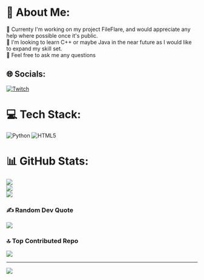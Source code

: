 # 💫 About Me:
🔭 Currenty I'm working on my project FileFlare, and would appreciate any help where possible once it's public.<br>📖 I'm looking to learn C++ or maybe Java in the near future as I would like to expand my skill set.<br>💬 Feel free to ask me any questions


## 🌐 Socials:
[![Twitch](https://img.shields.io/badge/Twitch-%239146FF.svg?logo=Twitch&logoColor=white)](https://twitch.tv/atsuenn) 

# 💻 Tech Stack:
![Python](https://img.shields.io/badge/python-3670A0?style=for-the-badge&logo=python&logoColor=ffdd54) ![HTML5](https://img.shields.io/badge/html5-%23E34F26.svg?style=for-the-badge&logo=html5&logoColor=white)
# 📊 GitHub Stats:
![](https://github-readme-stats.vercel.app/api?username=atsuenn&theme=dark&hide_border=true&include_all_commits=false&count_private=false)<br/>
![](https://nirzak-streak-stats.vercel.app/?user=atsuenn&theme=dark&hide_border=true)<br/>
![](https://github-readme-stats.vercel.app/api/top-langs/?username=atsuenn&theme=dark&hide_border=true&include_all_commits=false&count_private=false&layout=compact)

### ✍️ Random Dev Quote
![](https://quotes-github-readme.vercel.app/api?type=horizontal&theme=gruvbox)

### 🔝 Top Contributed Repo
![](https://github-contributor-stats.vercel.app/api?username=atsuenn&limit=5&theme=dark&combine_all_yearly_contributions=true)

---
[![](https://visitcount.itsvg.in/api?id=atsuenn&icon=0&color=0)](https://visitcount.itsvg.in)

<!-- Proudly created with GPRM ( https://gprm.itsvg.in ) -->

